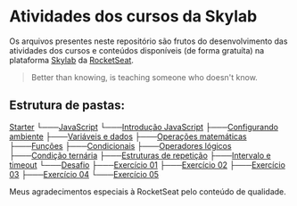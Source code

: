 # Atividades dos cursos da Skylab

Os arquivos presentes neste repositório são frutos do desenvolvimento das atividades dos cursos e conteúdos disponíveis (de forma gratuíta) na plataforma [Skylab](https://skylab.rocketseat.com.br/) da [RocketSeat](https://rocketseat.com.br/).
> Better than knowing, is teaching someone who doesn't know.


## Estrutura de pastas:

[Starter](https://github.com/f-thms/skylab.rocketseat.com.br/tree/master/Starter/)
└───[JavaScript](https://github.com/f-thms/skylab.rocketseat.com.br/tree/master/Starter/JavaScript/)
    └───[Introdução JavaScript](https://github.com/f-thms/skylab.rocketseat.com.br/tree/master/Starter/JavaScript/Introducao_JavaScript)
        ├───[Configurando ambiente](https://github.com/f-thms/skylab.rocketseat.com.br/tree/master/Starter/JavaScript/Introducao_JavaScript/01-Configurando_ambiente)
        ├───[Variáveis e dados](https://github.com/f-thms/skylab.rocketseat.com.br/tree/master/Starter/JavaScript/Introducao_JavaScript/02-Variaveis_e_dados)
        ├───[Operações matemáticas](https://github.com/f-thms/skylab.rocketseat.com.br/tree/master/Starter/JavaScript/Introducao_JavaScript/03-Operacoes_matematicas)
        ├───[Funções](https://github.com/f-thms/skylab.rocketseat.com.br/tree/master/Starter/JavaScript/Introducao_JavaScript/04-Funcoes)
        ├───[Condicionais](https://github.com/f-thms/skylab.rocketseat.com.br/tree/master/Starter/JavaScript/Introducao_JavaScript/05-Condicionais)
        ├───[Operadores lógicos](https://github.com/f-thms/skylab.rocketseat.com.br/tree/master/Starter/JavaScript/Introducao_JavaScript/06-Operadores_logicos)
        ├───[Condição ternária](https://github.com/f-thms/skylab.rocketseat.com.br/tree/master/Starter/JavaScript/Introducao_JavaScript/07-Condicao_ternaria)
        ├───[Estruturas de repetição](https://github.com/f-thms/skylab.rocketseat.com.br/tree/master/Starter/JavaScript/Introducao_JavaScript/08-Estruturas_de_repeticao)
        ├───[Intervalo e timeout](https://github.com/f-thms/skylab.rocketseat.com.br/tree/master/Starter/JavaScript/Introducao_JavaScript/09-Intervalo_e_timeout)
        └───[Desafio](https://github.com/f-thms/skylab.rocketseat.com.br/tree/master/Starter/JavaScript/Introducao_JavaScript/10-Desafio)
            ├───[Exercício 01](https://github.com/f-thms/skylab.rocketseat.com.br/tree/master/Starter/JavaScript/Introducao_JavaScript/10-Desafio/Exercicio_01)
            ├───[Exercício 02](https://github.com/f-thms/skylab.rocketseat.com.br/tree/master/Starter/JavaScript/Introducao_JavaScript/10-Desafio/Exercicio_02)
            ├───[Exercício 03](https://github.com/f-thms/skylab.rocketseat.com.br/tree/master/Starter/JavaScript/Introducao_JavaScript/10-Desafio/Exercicio_03)
            ├───[Exercício 04](https://github.com/f-thms/skylab.rocketseat.com.br/tree/master/Starter/JavaScript/Introducao_JavaScript/10-Desafio/Exercicio_04)
            └───[Exercício 05](https://github.com/f-thms/skylab.rocketseat.com.br/tree/master/Starter/JavaScript/Introducao_JavaScript/10-Desafio/Exercicio_05)


Meus agradecimentos especiais à RocketSeat pelo conteúdo de qualidade.